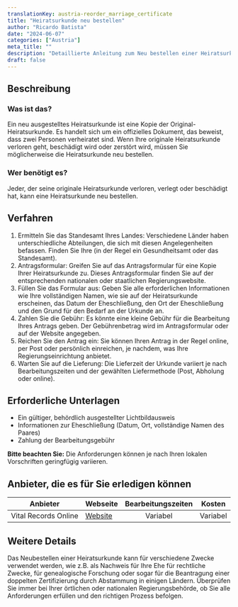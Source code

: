 ```yaml
---
translationKey: austria-reorder_marriage_certificate
title: "Heiratsurkunde neu bestellen"
author: "Ricardo Batista"
date: "2024-06-07"
categories: ["Austria"]
meta_title: ""
description: "Detaillierte Anleitung zum Neu bestellen einer Heiratsurkunde."
draft: false
---
```


## Beschreibung
### Was ist das?
Ein neu ausgestelltes Heiratsurkunde ist eine Kopie der Original-Heiratsurkunde. Es handelt sich um ein offizielles Dokument, das beweist, dass zwei Personen verheiratet sind. Wenn Ihre originale Heiratsurkunde verloren geht, beschädigt wird oder zerstört wird, müssen Sie möglicherweise die Heiratsurkunde neu bestellen.

### Wer benötigt es?
Jeder, der seine originale Heiratsurkunde verloren, verlegt oder beschädigt hat, kann eine Heiratsurkunde neu bestellen.

## Verfahren

1. Ermitteln Sie das Standesamt Ihres Landes: Verschiedene Länder haben unterschiedliche Abteilungen, die sich mit diesen Angelegenheiten befassen. Finden Sie Ihre (in der Regel ein Gesundheitsamt oder das Standesamt).
2. Antragsformular: Greifen Sie auf das Antragsformular für eine Kopie Ihrer Heiratsurkunde zu. Dieses Antragsformular finden Sie auf der entsprechenden nationalen oder staatlichen Regierungswebsite.
3. Füllen Sie das Formular aus: Geben Sie alle erforderlichen Informationen wie Ihre vollständigen Namen, wie sie auf der Heiratsurkunde erscheinen, das Datum der Eheschließung, den Ort der Eheschließung und den Grund für den Bedarf an der Urkunde an.
4. Zahlen Sie die Gebühr: Es könnte eine kleine Gebühr für die Bearbeitung Ihres Antrags geben. Der Gebührenbetrag wird im Antragsformular oder auf der Website angegeben.
5. Reichen Sie den Antrag ein: Sie können Ihren Antrag in der Regel online, per Post oder persönlich einreichen, je nachdem, was Ihre Regierungseinrichtung anbietet.
6. Warten Sie auf die Lieferung: Die Lieferzeit der Urkunde variiert je nach Bearbeitungszeiten und der gewählten Liefermethode (Post, Abholung oder online).

## Erforderliche Unterlagen

- Ein gültiger, behördlich ausgestellter Lichtbildausweis
- Informationen zur Eheschließung (Datum, Ort, vollständige Namen des Paares)
- Zahlung der Bearbeitungsgebühr

**Bitte beachten Sie:** Die Anforderungen können je nach Ihren lokalen Vorschriften geringfügig variieren.

## Anbieter, die es für Sie erledigen können

| Anbieter        |     Webseite     |     Bearbeitungszeiten    |       Kosten      |
| --------------- | --------------- |  :-------------: | :-------------: |
| Vital Records Online    |  [Website](https://www.vitalrecordsonline.com/)   |   Variabel   | Variabel |

## Weitere Details
Das Neubestellen einer Heiratsurkunde kann für verschiedene Zwecke verwendet werden, wie z.B. als Nachweis für Ihre Ehe für rechtliche Zwecke, für genealogische Forschung oder sogar für die Beantragung einer doppelten Zertifizierung durch Abstammung in einigen Ländern. Überprüfen Sie immer bei Ihrer örtlichen oder nationalen Regierungsbehörde, ob Sie alle Anforderungen erfüllen und den richtigen Prozess befolgen.